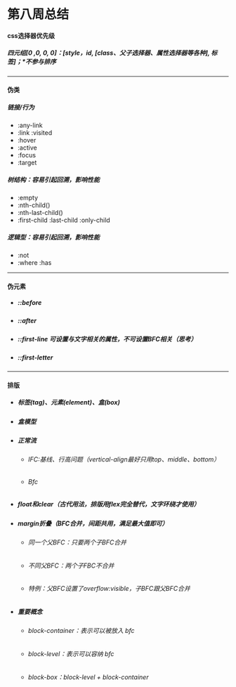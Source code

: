 # 第八周总结

#### css选择器优先级

##### 四元组[0 ,0, 0, 0]：[style，id, [class、父子选择器、属性选择器等各种],  标签]；*不参与排序

--------

#### 伪类

##### 链接/行为

- :any-link
- :link :visited
- :hover
- :active
- :focus
- :target

##### 树结构：容易引起回溯，影响性能

- :empty
- :nth-child()
- :nth-last-child()
- :first-child :last-child :only-child

##### 逻辑型：容易引起回溯，影响性能

- :not
- :where :has

----------

#### 伪元素

- ##### ::before

- ##### ::after

- ##### ::first-line 可设置与文字相关的属性，不可设置BFC相关（思考）

- ##### ::first-letter 

---

#### 排版

- ##### 标签(tag)、元素(element)、盒(box)

- ##### 盒模型

- ##### 正常流

  - ###### IFC:基线、行高问题（vertical-align最好只用top、middle、bottom）
  
  - ###### Bfc
  
- ##### float和clear（古代用法，排版用flex完全替代，文字环绕才使用）

- ##### margin折叠（BFC合并，间距共用，满足最大值即可）

  - ###### 同一个父BFC：只要两个子BFC合并

  - ###### 不同父BFC：两个子FBC不合并

  - ###### 特例：父BFC设置了overflow:visible，子BFC跟父BFC合并

- ##### 重要概念

  - ###### block-container：表示可以被放入 bfc

  - ###### block-level：表示可以容纳 bfc

  - ###### block-box：block-level + block-container